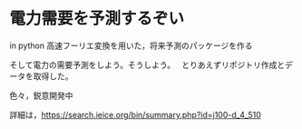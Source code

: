 # 電力需要を予測するぞい #

in python
高速フーリエ変換を用いた，将来予測のパッケージを作る  

そして電力の需要予測をしよう。そうしよう。  
とりあえずリポジトリ作成とデータを取得した。

色々，鋭意開発中

詳細は，https://search.ieice.org/bin/summary.php?id=j100-d_4_510  
